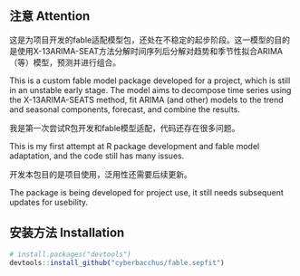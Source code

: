 ## 注意 Attention

这是为项目开发的fable适配模型包，还处在不稳定的起步阶段。这一模型的目的是使用X-13ARIMA-SEAT方法分解时间序列后分解对趋势和季节性拟合ARIMA（等）模型，预测并进行组合。

This is a custom fable model package developed for a project, which is still in an unstable early stage. The model aims to decompose time series using the X-13ARIMA-SEATS method, fit ARIMA (and other) models to the trend and seasonal components, forecast, and combine the results.

我是第一次尝试R包开发和fable模型适配，代码还存在很多问题。

This is my first attempt at R package development and fable model adaptation, and the code still has many issues.

开发本包目的是项目使用，泛用性还需要后续更新。

The package is being developed for project use, it still needs subsequent updates for usebility.

## 安装方法 Installation

```r
# install.packages("devtools")
devtools::install_github("cyberbacchus/fable.sepfit")
```
